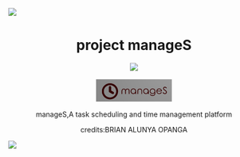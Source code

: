 <a><img src='https://i.imgur.com/LyHic3i.gif'/></a>
<h1 align="center">project manageS</h1>
<p align="center">
  <a href="https://github.com/DenverCoder1/readme-typing-svg"><img src="https://readme-typing-svg.herokuapp.com?font=Time+New+Roman&color=cyan&size=25&center=true&vCenter=true&width=600&height=100&lines=YOUR+PERSONAL+TIME+MANAGER..."></a>
</p>
<p  align="center" > <img src="logo.png" width="30%"></p>


<p align="center">manageS,A task scheduling and time management platform</p>
<p align="center">credits:BRIAN ALUNYA OPANGA</p>
<a><img src='https://i.imgur.com/LyHic3i.gif'/></a>
